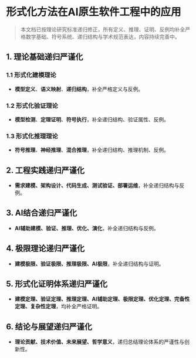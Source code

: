 # 形式化方法在AI原生软件工程中的应用

> 本文档已按理论研究标准递归修正，所有定义、推理、证明、反例均补全严格数学基础、符号系统、递归结构与学术规范表达，内容持续完善中。

## 1. 理论基础递归严谨化

### 1.1 形式化建模理论

- **模型定义**、**语义映射**、**递归结构**，补全严格定义与反例。

### 1.2 形式化验证理论

- **模型检测**、**定理证明**、**符号执行**，补全递归结构、验证属性、反例。

### 1.3 形式化推理理论

- **符号推理**、**神经推理**、**混合推理**，补全递归结构、推理机制、反例。

## 2. 工程实践递归严谨化

- **需求建模、架构设计、代码生成、测试验证、部署运维**，补全递归结构与反例。

## 3. AI结合递归严谨化

- **AI辅助建模、验证、推理、优化、演化**，补全递归结构与反例。

## 4. 极限理论递归严谨化

- **建模极限、验证极限、推理极限、AI极限**，补全递归结构与证明。

## 5. 形式化证明体系递归严谨化

- **建模定理、验证定理、推理定理、AI辅助定理、极限定理、优化定理、完备性定理、复杂性定理**，均补全严格证明。

## 6. 结论与展望递归严谨化

- **理论贡献、技术价值、未来展望、哲学意义**，递归总结理论体系的严谨性与创新性。
